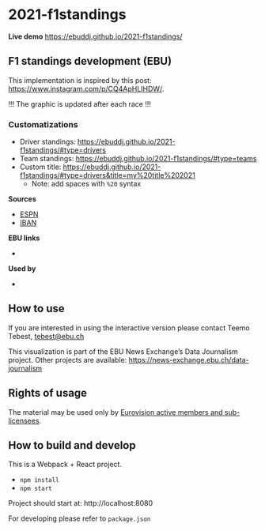 # 2021-f1standings

**Live demo** https://ebuddj.github.io/2021-f1standings/

## F1 standings development (EBU)

This implementation is inspired by this post: https://www.instagram.com/p/CQ4ApHLIHDW/.

!!! The graphic is updated after each race !!!

### Customatizations
* Driver standings: https://ebuddj.github.io/2021-f1standings/#type=drivers
* Team standings: https://ebuddj.github.io/2021-f1standings/#type=teams
* Custom title: https://ebuddj.github.io/2021-f1standings/#type=drivers&title=my%20title%202021
  * Note: add spaces with `%20` syntax

**Sources**
* [ESPN](https://www.espn.com/f1/standings)
* [IBAN](https://www.iban.com/country-codes)

**EBU links**
* []()

**Used by**
* []()

## How to use

If you are interested in using the interactive version please contact Teemo Tebest, tebest@ebu.ch

This visualization is part of the EBU News Exchange’s Data Journalism project. Other projects are available: https://news-exchange.ebu.ch/data-journalism

## Rights of usage

The material may be used only by [Eurovision active members and sub-licensees](https://www.ebu.ch/eurovision-news/members-and-sublicensees).

## How to build and develop

This is a Webpack + React project.

* `npm install`
* `npm start`

Project should start at: http://localhost:8080

For developing please refer to `package.json`